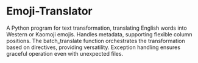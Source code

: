 # Emoji-Translator
A Python program for text transformation, translating English words into Western or Kaomoji emojis. Handles metadata, supporting flexible column positions. The batch_translate function orchestrates the transformation based on directives, providing versatility. Exception handling ensures graceful operation even with unexpected files.
